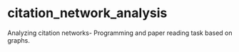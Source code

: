 # citation_network_analysis
Analyzing citation networks- Programming and paper reading task based on graphs. 
